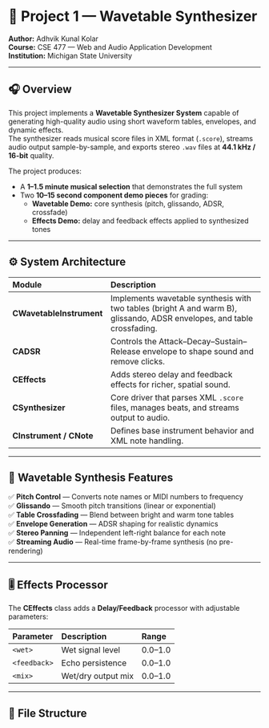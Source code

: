 # 🎵 Project 1 — Wavetable Synthesizer  
**Author:** Adhvik Kunal Kolar  
**Course:** CSE 477 — Web and Audio Application Development  
**Institution:** Michigan State University  

---

## 🎧 Overview  

This project implements a **Wavetable Synthesizer System** capable of generating high-quality audio using short waveform tables, envelopes, and dynamic effects.  
The synthesizer reads musical score files in XML format (`.score`), streams audio output sample-by-sample, and exports stereo `.wav` files at **44.1 kHz / 16-bit** quality.  

The project produces:
- A **1–1.5 minute musical selection** that demonstrates the full system  
- Two **10–15 second component demo pieces** for grading:  
  - **Wavetable Demo:** core synthesis (pitch, glissando, ADSR, crossfade)  
  - **Effects Demo:** delay and feedback effects applied to synthesized tones  

---

## ⚙️ System Architecture  

| Module | Description |
|:--|:--|
| **CWavetableInstrument** | Implements wavetable synthesis with two tables (bright A and warm B), glissando, ADSR envelopes, and table crossfading. |
| **CADSR** | Controls the Attack–Decay–Sustain–Release envelope to shape sound and remove clicks. |
| **CEffects** | Adds stereo delay and feedback effects for richer, spatial sound. |
| **CSynthesizer** | Core driver that parses XML `.score` files, manages beats, and streams output to audio. |
| **CInstrument / CNote** | Defines base instrument behavior and XML note handling. |

---

## 🧱 Wavetable Synthesis Features  

✅ **Pitch Control** — Converts note names or MIDI numbers to frequency  
✅ **Glissando** — Smooth pitch transitions (linear or exponential)  
✅ **Table Crossfading** — Blend between bright and warm tone tables  
✅ **Envelope Generation** — ADSR shaping for realistic dynamics  
✅ **Stereo Panning** — Independent left-right balance for each note  
✅ **Streaming Audio** — Real-time frame-by-frame synthesis (no pre-rendering)  

---

## 🎚️ Effects Processor  

The **CEffects** class adds a **Delay/Feedback** processor with adjustable parameters:

| Parameter | Description | Range |
|:--|:--|:--|
| `<wet>` | Wet signal level | 0.0–1.0 |
| `<feedback>` | Echo persistence | 0.0–1.0 |
| `<mix>` | Wet/dry output mix | 0.0–1.0 |

---

## 📂 File Structure  

